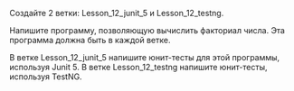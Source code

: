 Создайте 2 ветки: Lesson_12_junit_5 и Lesson_12_testng. 

Напишите программу, позволяющую вычислить факториал числа. Эта программа должна быть в каждой ветке. 

В ветке Lesson_12_junit_5 напишите юнит-тесты для этой программы, используя Junit 5. 
В ветке Lesson_12_testng  напишите юнит-тесты, используя TestNG.
